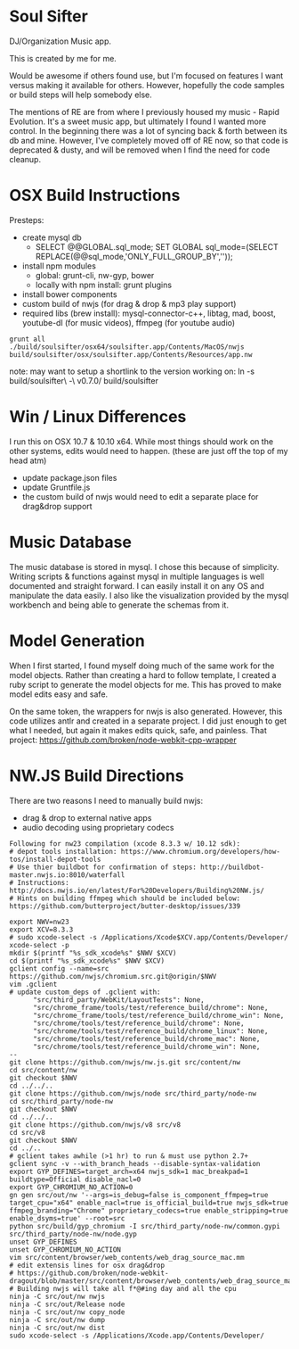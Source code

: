 Soul Sifter
===========

DJ/Organization Music app.

This is created by me for me.

Would be awesome if others found use, but I'm focused on features I want versus making it available for others. However, hopefully the code samples or build steps will help somebody else.

The mentions of RE are from where I previously housed my music - Rapid Evolution. It's a sweet music app, but ultimately I found I wanted more control. In the beginning there was a lot of syncing back & forth between its db and mine. However, I've completely moved off of RE now, so that code is deprecated & dusty, and will be removed when I find the need for code cleanup.

OSX Build Instructions
======================
Presteps:
* create mysql db
  * SELECT @@GLOBAL.sql_mode; SET GLOBAL sql_mode=(SELECT REPLACE(@@sql_mode,'ONLY_FULL_GROUP_BY',''));
* install npm modules
  * global: grunt-cli, nw-gyp, bower
  * locally with npm install: grunt plugins
* install bower components
* custom build of nwjs (for drag & drop & mp3 play support)
* required libs (brew install): mysql-connector-c++, libtag, mad, boost, youtube-dl (for music videos), ffmpeg (for youtube audio)

```
grunt all
./build/soulsifter/osx64/soulsifter.app/Contents/MacOS/nwjs build/soulsifter/osx/soulsifter.app/Contents/Resources/app.nw
```
note: may want to setup a shortlink to the version working on: ln -s build/soulsifter\ -\ v0.7.0/ build/soulsifter

Win / Linux Differences
=======================
I run this on OSX 10.7 & 10.10 x64. While most things should work on the other systems, edits would need to happen. (these are just off the top of my head atm)
* update package.json files
* update Gruntfile.js
* the custom build of nwjs would need to edit a separate place for drag&drop support

Music Database
==============
The music database is stored in mysql. I chose this because of simplicity. Writing scripts & functions against mysql in multiple languages is well documented and straight forward. I can easily install it on any OS and manipulate the data easily. I also like the visualization provided by the mysql workbench and being able to generate the schemas from it.

Model Generation
================
When I first started, I found myself doing much of the same work for the model objects. Rather than creating a hard to follow template, I created a ruby script to generate the model objects for me. This has proved to make model edits easy and safe.

On the same token, the wrappers for nwjs is also generated. However, this code utilizes antlr and created in a separate project. I did just enough to get what I needed, but again it makes edits quick, safe, and painless. That project: https://github.com/broken/node-webkit-cpp-wrapper

NW.JS Build Directions
======================
There are two reasons I need to manually build nwjs:
* drag & drop to external native apps
* audio decoding using proprietary codecs

```
Following for nw23 compilation (xcode 8.3.3 w/ 10.12 sdk):
# depot tools installation: https://www.chromium.org/developers/how-tos/install-depot-tools
# Use thier buildbot for confirmation of steps: http://buildbot-master.nwjs.io:8010/waterfall
# Instructions: http://docs.nwjs.io/en/latest/For%20Developers/Building%20NW.js/
# Hints on building ffmpeg which should be included below: https://github.com/butterproject/butter-desktop/issues/339

export NWV=nw23
export XCV=8.3.3
# sudo xcode-select -s /Applications/Xcode$XCV.app/Contents/Developer/
xcode-select -p
mkdir $(printf "%s_sdk_xcode%s" $NWV $XCV)
cd $(printf "%s_sdk_xcode%s" $NWV $XCV)
gclient config --name=src https://github.com/nwjs/chromium.src.git@origin/$NWV
vim .gclient
# update custom_deps of .gclient with:
      "src/third_party/WebKit/LayoutTests": None,
      "src/chrome_frame/tools/test/reference_build/chrome": None,
      "src/chrome_frame/tools/test/reference_build/chrome_win": None,
      "src/chrome/tools/test/reference_build/chrome": None,
      "src/chrome/tools/test/reference_build/chrome_linux": None,
      "src/chrome/tools/test/reference_build/chrome_mac": None,
      "src/chrome/tools/test/reference_build/chrome_win": None,
--
git clone https://github.com/nwjs/nw.js.git src/content/nw 
cd src/content/nw
git checkout $NWV
cd ../../..
git clone https://github.com/nwjs/node src/third_party/node-nw
cd src/third_party/node-nw
git checkout $NWV
cd ../../..
git clone https://github.com/nwjs/v8 src/v8
cd src/v8
git checkout $NWV
cd ../..
# gclient takes awhile (>1 hr) to run & must use python 2.7+
gclient sync -v --with_branch_heads --disable-syntax-validation
export GYP_DEFINES=target_arch=x64 nwjs_sdk=1 mac_breakpad=1 buildtype=Official disable_nacl=0
export GYP_CHROMIUM_NO_ACTION=0
gn gen src/out/nw '--args=is_debug=false is_component_ffmpeg=true target_cpu="x64" enable_nacl=true is_official_build=true nwjs_sdk=true ffmpeg_branding="Chrome" proprietary_codecs=true enable_stripping=true enable_dsyms=true' --root=src
python src/build/gyp_chromium -I src/third_party/node-nw/common.gypi src/third_party/node-nw/node.gyp
unset GYP_DEFINES
unset GYP_CHROMIUM_NO_ACTION
vim src/content/browser/web_contents/web_drag_source_mac.mm
# edit extensis lines for osx drag&drop
# https://github.com/broken/node-webkit-dragout/blob/master/src/content/browser/web_contents/web_drag_source_mac.mm
# Building nwjs will take all f*@#ing day and all the cpu
ninja -C src/out/nw nwjs
ninja -C src/out/Release node
ninja -C src/out/nw copy_node
ninja -C src/out/nw dump
ninja -C src/out/nw dist
sudo xcode-select -s /Applications/Xcode.app/Contents/Developer/
```
